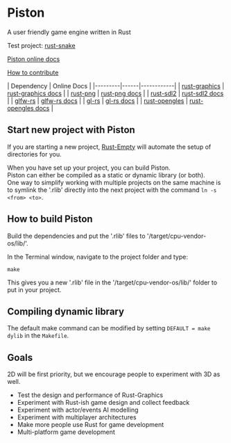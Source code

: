Piston
======

A user friendly game engine written in Rust

Test project: [rust-snake](https://github.com/bvssvni/rust-snake)

[Piston online docs](http://bvssvni.github.io/docs/piston/piston/)  

[How to contribute](https://github.com/PistonDevelopers/piston/issues/70)

| Dependency | Online Docs |
|---------|------|------------|
| [rust-graphics](https://github.com/bvssvni/rust-graphics) | [rust-graphics docs](http://bvssvni.github.io/docs/rust-graphics/graphics/) |
| [rust-png](https://github.com/bvssvni/rust-png) | [rust-png docs](http://bvssvni.github.io/docs/rust-png/png/) |
| [rust-sdl2](https://github.com/AngryLawyer/rust-sdl2) | [rust-sdl2 docs](http://bvssvni.github.io/docs/rust-sdl2/sdl2/) |
| [glfw-rs](https://github.com/bjz/glfw-rs) | [glfw-rs docs](http://bvssvni.github.io/docs/glfw-rs/glfw/) |
| [gl-rs](https://github.com/bjz/gl-rs) | [gl-rs docs](http://bvssvni.github.io/docs/gl-rs/gl/) |
| [rust-opengles](https://github.com/mozilla-servo/rust-opengles) | [rust-opengles docs](http://bvssvni.github.io/docs/rust-opengles/opengles/) |

## Start new project with Piston

If you are starting a new project, [Rust-Empty](https://github.com/bvssvni/rust-empty) will automate the setup of directories for you.

When you have set up your project, you can build Piston.  
Piston can either be compiled as a static or dynamic library (or both).  
One way to simplify working with multiple projects on the same machine is to symlink the '.rlib' directly into the next project with the command `ln -s <from> <to>`.  

## How to build Piston

Build the dependencies and put the '.rlib' files to '/target/cpu-vendor-os/lib/'.

In the Terminal window, navigate to the project folder and type:

```
make
```

This gives you a new '.rlib' file in the '/target/cpu-vendor-os/lib/' folder to put in your project.

## Compiling dynamic library

The default make command can be modified by setting `DEFAULT = make dylib` in the `Makefile`. 

## Goals

2D will be first priority, but we encourage people to experiment with 3D as well.  

* Test the design and performance of Rust-Graphics
* Experiment with Rust-ish game design and collect feedback
* Experiment with actor/events AI modelling
* Experiment with multiplayer architectures
* Make more people use Rust for game development
* Multi-platform game development
